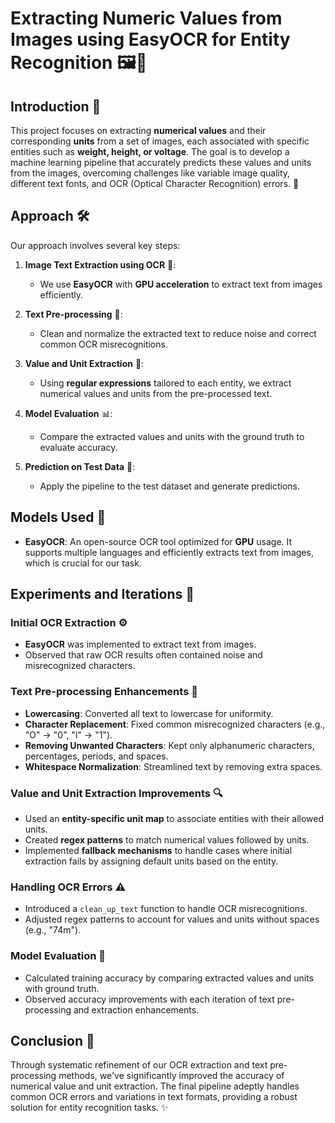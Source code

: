 # Extracting Numeric Values from Images using EasyOCR for Entity Recognition 🖼️🔢

## Introduction 🚀

This project focuses on extracting **numerical values** and their corresponding **units** from a set of images, each associated with specific entities such as **weight, height, or voltage**. The goal is to develop a machine learning pipeline that accurately predicts these values and units from the images, overcoming challenges like variable image quality, different text fonts, and OCR (Optical Character Recognition) errors. 🧐

## Approach 🛠️

Our approach involves several key steps:

1. **Image Text Extraction using OCR** 📄:
   - We use **EasyOCR** with **GPU acceleration** to extract text from images efficiently.
   
2. **Text Pre-processing** 🧹:
   - Clean and normalize the extracted text to reduce noise and correct common OCR misrecognitions.
   
3. **Value and Unit Extraction** 🎯:
   - Using **regular expressions** tailored to each entity, we extract numerical values and units from the pre-processed text.
   
4. **Model Evaluation** 📊:
   - Compare the extracted values and units with the ground truth to evaluate accuracy.

5. **Prediction on Test Data** 🧠:
   - Apply the pipeline to the test dataset and generate predictions.

## Models Used 🧩

- **EasyOCR**: An open-source OCR tool optimized for **GPU** usage. It supports multiple languages and efficiently extracts text from images, which is crucial for our task.

## Experiments and Iterations 🔄

### Initial OCR Extraction ⚙️
- **EasyOCR** was implemented to extract text from images.
- Observed that raw OCR results often contained noise and misrecognized characters.

### Text Pre-processing Enhancements 🧽
- **Lowercasing**: Converted all text to lowercase for uniformity.
- **Character Replacement**: Fixed common misrecognized characters (e.g., "O" → "0", "l" → "1").
- **Removing Unwanted Characters**: Kept only alphanumeric characters, percentages, periods, and spaces.
- **Whitespace Normalization**: Streamlined text by removing extra spaces.

### Value and Unit Extraction Improvements 🔍
- Used an **entity-specific unit map** to associate entities with their allowed units.
- Created **regex patterns** to match numerical values followed by units.
- Implemented **fallback mechanisms** to handle cases where initial extraction fails by assigning default units based on the entity.

### Handling OCR Errors ⚠️
- Introduced a `clean_up_text` function to handle OCR misrecognitions.
- Adjusted regex patterns to account for values and units without spaces (e.g., "74m").

### Model Evaluation 📐
- Calculated training accuracy by comparing extracted values and units with ground truth.
- Observed accuracy improvements with each iteration of text pre-processing and extraction enhancements.

## Conclusion 🎉

Through systematic refinement of our OCR extraction and text pre-processing methods, we've significantly improved the accuracy of numerical value and unit extraction. The final pipeline adeptly handles common OCR errors and variations in text formats, providing a robust solution for entity recognition tasks. ✨
